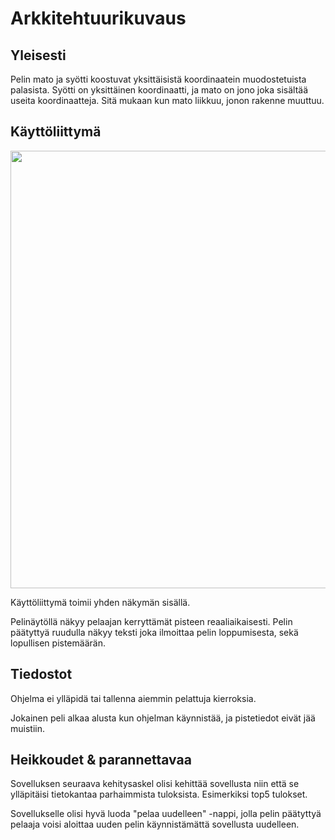 # Arkkitehtuurikuvaus



## Yleisesti

Pelin mato ja syötti koostuvat yksittäisistä koordinaatein muodostetuista palasista. Syötti on yksittäinen koordinaatti, ja mato on jono joka sisältää useita koordinaatteja. Sitä mukaan kun mato liikkuu, jonon rakenne muuttuu. 

## Käyttöliittymä

<img src="https://app.diagrams.net/#Hjennajulia%2Fmatopeli%2Fmaster%2FUntitled%20Diagram.html" width="700">

Käyttöliittymä toimii yhden näkymän sisällä.

Pelinäytöllä näkyy pelaajan kerryttämät pisteen reaaliaikaisesti. Pelin päätyttyä ruudulla näkyy teksti  joka ilmoittaa pelin loppumisesta, sekä lopullisen pistemäärän.

## Tiedostot

Ohjelma ei ylläpidä tai tallenna aiemmin pelattuja kierroksia.

Jokainen peli alkaa alusta kun ohjelman käynnistää, ja pistetiedot eivät jää muistiin.

## Heikkoudet & parannettavaa

Sovelluksen seuraava kehitysaskel olisi kehittää sovellusta niin että se ylläpitäisi tietokantaa parhaimmista tuloksista. Esimerkiksi top5 tulokset. 

Sovellukselle olisi hyvä luoda "pelaa uudelleen" -nappi, jolla pelin päätyttyä pelaaja voisi aloittaa uuden pelin käynnistämättä sovellusta uudelleen. 

